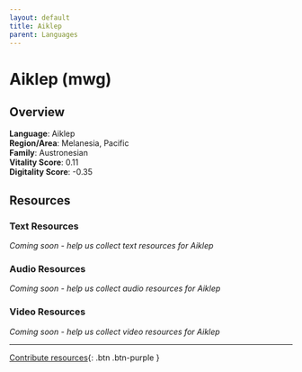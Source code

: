 ```yaml
---
layout: default
title: Aiklep
parent: Languages
---
```


# Aiklep (mwg)

## Overview

**Language**: Aiklep  
**Region/Area**: Melanesia, Pacific  
**Family**: Austronesian  
**Vitality Score**: 0.11  
**Digitality Score**: -0.35  

## Resources

### Text Resources
*Coming soon - help us collect text resources for Aiklep*

### Audio Resources
*Coming soon - help us collect audio resources for Aiklep*

### Video Resources
*Coming soon - help us collect video resources for Aiklep*

---

[Contribute resources](https://fairtrain.github.io/){: .btn .btn-purple }
